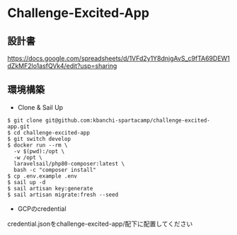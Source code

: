 # Challenge-Excited-App

## 設計書

https://docs.google.com/spreadsheets/d/1VFd2y1Y8dnjgAvS_c9fTA69DEW1dZkMF2lo1asfQVk4/edit?usp=sharing

## 環境構築

* Clone & Sail Up

```
$ git clone git@github.com:kbanchi-spartacamp/challenge-excited-app.git
$ cd challenge-excited-app
$ git switch develop
$ docker run --rm \
  -v $(pwd):/opt \
  -w /opt \
  laravelsail/php80-composer:latest \
  bash -c "composer install"
$ cp .env.example .env
$ sail up -d
$ sail artisan key:generate
$ sail artisan migrate:fresh --seed
```

* GCPのcredential

credential.jsonをchallenge-excited-app/配下に配置してください
